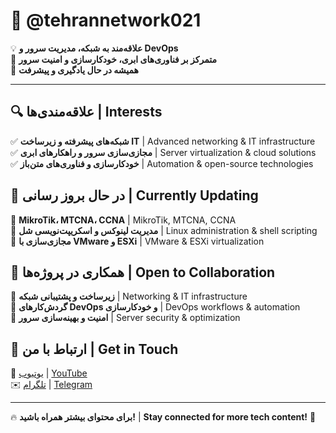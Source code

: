 # 👋 @tehrannetwork021  

💡 **علاقه‌مند به شبکه، مدیریت سرور و DevOps**  
🚀 **متمرکز بر فناوری‌های ابری، خودکارسازی و امنیت سرور**  
🎯 **همیشه در حال یادگیری و پیشرفت**  

---  

## 🔍 علاقه‌مندی‌ها | **Interests**  
✅ **شبکه‌های پیشرفته و زیرساخت IT** | Advanced networking & IT infrastructure  
✅ **مجازی‌سازی سرور و راهکارهای ابری** | Server virtualization & cloud solutions  
✅ **خودکارسازی و فناوری‌های متن‌باز** | Automation & open-source technologies  

## 📖 در حال بروز رسانی | **Currently Updating**  
🔹 **MikroTik، MTCNA، CCNA** | MikroTik, MTCNA, CCNA  
🔹 **مدیریت لینوکس و اسکریپت‌نویسی شل** | Linux administration & shell scripting  
🔹 **مجازی‌سازی با VMware و ESXi** | VMware & ESXi virtualization  

## 🤝 همکاری در پروژه‌ها | **Open to Collaboration**  
🔸 **زیرساخت و پشتیبانی شبکه** | Networking & IT infrastructure  
🔸 **گردش‌کارهای DevOps و خودکارسازی** | DevOps workflows & automation  
🔸 **امنیت و بهینه‌سازی سرور** | Server security & optimization  

## 📡 ارتباط با من | **Get in Touch**  
🎥 [یوتیوب](https://www.youtube.com/@tehran.network021) | [YouTube](https://www.youtube.com/@tehran.network021)  
✉️ [تلگرام](https://t.me/tehrannetwork021) | [Telegram](https://t.me/tehrannetwork021)  

---  

🔥 **برای محتوای بیشتر همراه باشید!** | **Stay connected for more tech content!** 🚀  
